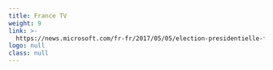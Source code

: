 ```yaml
---
title: France TV
weight: 9
link: >-
  https://news.microsoft.com/fr-fr/2017/05/05/election-presidentielle-france-televisions-microsoft-sallient-lanalyse-valorisation-resultats-direct/
logo: null
class: null
---
```



